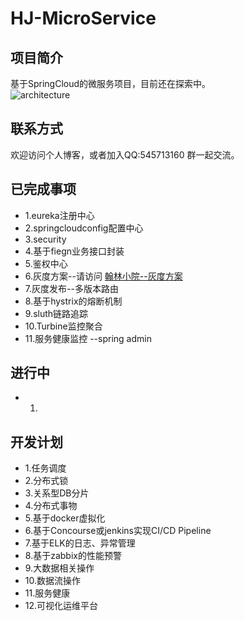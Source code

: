 # HJ-MicroService
## 项目简介
基于SpringCloud的微服务项目，目前还在探索中。<br>
![architecture](http://huhanlin.com/wp-content/uploads/2018/06/hanson_architecture-1.png "logic_architecture")  
## 联系方式
欢迎访问个人博客，或者加入QQ:545713160 群一起交流。<br>

## 已完成事项
* 1.eureka注册中心<br>
* 2.springcloudconfig配置中心<br>
* 3.security <br>
* 4.基于fiegn业务接口封装 <br>
* 5.鉴权中心 <br>
* 6.灰度方案--请访问 [翰林小院--灰度方案](http://huhanlin.com/2018/06/15/springcloud-%E7%81%B0%E5%BA%A6%E5%8F%91%E5%B8%83%E6%96%B9%E6%A1%88/)<br>
* 7.灰度发布--多版本路由
* 8.基于hystrix的熔断机制
* 9.sluth链路追踪
* 10.Turbine监控聚合
* 11.服务健康监控 --spring admin
## 进行中
* 1. <br>

## 开发计划
* 1.任务调度 <br>
* 2.分布式锁 <br>
* 3.关系型DB分片<br>
* 4.分布式事物  <br>
* 5.基于docker虚拟化 <br>
* 6.基于Concourse或jenkins实现CI/CD Pipeline <br>
* 7.基于ELK的日志、异常管理 <br>
* 8.基于zabbix的性能预警 <br>
* 9.大数据相关操作 <br>
* 10.数据流操作 <br>
* 11.服务健康 <br>
* 12.可视化运维平台 <br>
